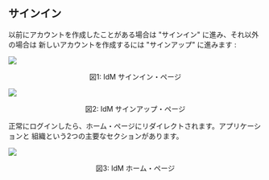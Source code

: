 ## サインイン

以前にアカウントを作成したことがある場合は "サインイン" に進み、それ以外の場合は
新しいアカウントを作成するには "サインアップ" に進みます :

![](https://raw.githubusercontent.com/ging/fiware-idm/master/doc/resources/UserGuide_login.png)

<p align="center">図1: IdM サインイン・ページ</p>

![](https://raw.githubusercontent.com/ging/fiware-idm/master/doc/resources/UserGuide_signup.png)

<p align="center">図2: IdM サインアップ・ページ</p>

正常にログインしたら、ホーム・ページにリダイレクトされます。アプリケーションと
組織という2つの主要なセクションがあります。

![](https://raw.githubusercontent.com/ging/fiware-idm/master/doc/resources/UserGuide_homepage1.png)

<p align="center">図3: IdM ホーム・ページ</p>
